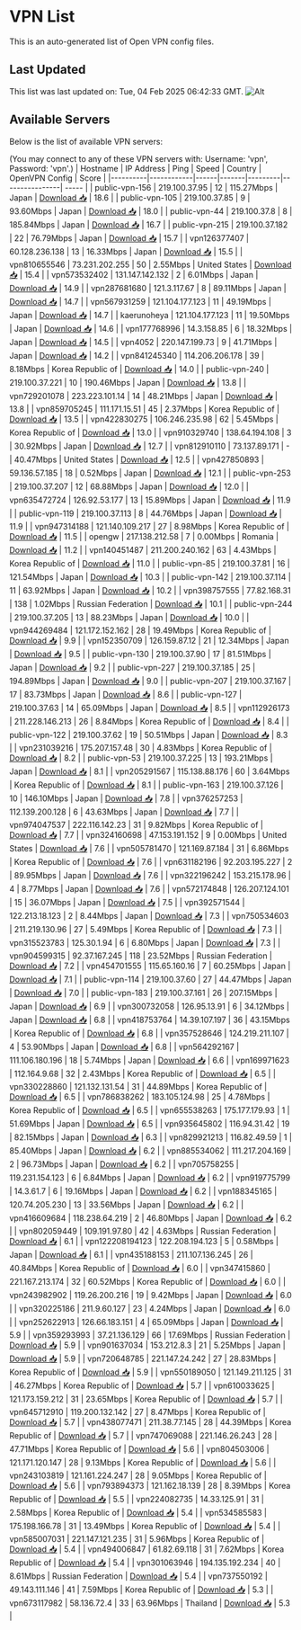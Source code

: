 # VPN List

This is an auto-generated list of Open VPN config files.

## Last Updated

This list was last updated on: Tue, 04 Feb 2025 06:42:33 GMT.
![Alt](https://repobeats.axiom.co/api/embed/186b98318ef1479477931607c1ad7d823f12451f.svg "Repobeats analytics image")

## Available Servers

Below is the list of available VPN servers:

(You may connect to any of these VPN servers with: Username: 'vpn', Password: 'vpn'.)
| Hostname | IP Address | Ping | Speed | Country | OpenVPN Config | Score |
|----------|------------|------|-------|---------|----------------| ----- |
| public-vpn-156 | 219.100.37.95 | 12 | 115.27Mbps | Japan | [Download 📥](./configs/server_0_JP.ovpn) | 18.6 |
| public-vpn-105 | 219.100.37.85 | 9 | 93.60Mbps | Japan | [Download 📥](./configs/server_1_JP.ovpn) | 18.0 |
| public-vpn-44 | 219.100.37.8 | 8 | 185.84Mbps | Japan | [Download 📥](./configs/server_2_JP.ovpn) | 16.7 |
| public-vpn-215 | 219.100.37.182 | 22 | 76.79Mbps | Japan | [Download 📥](./configs/server_3_JP.ovpn) | 15.7 |
| vpn126377407 | 60.128.236.138 | 13 | 16.33Mbps | Japan | [Download 📥](./configs/server_4_JP.ovpn) | 15.5 |
| vpn810655546 | 73.231.202.255 | 50 | 2.55Mbps | United States | [Download 📥](./configs/server_5_US.ovpn) | 15.4 |
| vpn573532402 | 131.147.142.132 | 2 | 6.01Mbps | Japan | [Download 📥](./configs/server_6_JP.ovpn) | 14.9 |
| vpn287681680 | 121.3.117.67 | 8 | 89.11Mbps | Japan | [Download 📥](./configs/server_7_JP.ovpn) | 14.7 |
| vpn567931259 | 121.104.177.123 | 11 | 49.19Mbps | Japan | [Download 📥](./configs/server_8_JP.ovpn) | 14.7 |
| kaerunoheya | 121.104.177.123 | 11 | 19.50Mbps | Japan | [Download 📥](./configs/server_9_JP.ovpn) | 14.6 |
| vpn177768996 | 14.3.158.85 | 6 | 18.32Mbps | Japan | [Download 📥](./configs/server_10_JP.ovpn) | 14.5 |
| vpn4052 | 220.147.199.73 | 9 | 41.71Mbps | Japan | [Download 📥](./configs/server_11_JP.ovpn) | 14.2 |
| vpn841245340 | 114.206.206.178 | 39 | 8.18Mbps | Korea Republic of | [Download 📥](./configs/server_12_KR.ovpn) | 14.0 |
| public-vpn-240 | 219.100.37.221 | 10 | 190.46Mbps | Japan | [Download 📥](./configs/server_13_JP.ovpn) | 13.8 |
| vpn729201078 | 223.223.101.14 | 14 | 48.21Mbps | Japan | [Download 📥](./configs/server_14_JP.ovpn) | 13.8 |
| vpn859705245 | 111.171.15.51 | 45 | 2.37Mbps | Korea Republic of | [Download 📥](./configs/server_15_KR.ovpn) | 13.5 |
| vpn422830275 | 106.246.235.98 | 62 | 5.45Mbps | Korea Republic of | [Download 📥](./configs/server_16_KR.ovpn) | 13.0 |
| vpn910329740 | 138.64.194.108 | 3 | 30.92Mbps | Japan | [Download 📥](./configs/server_17_JP.ovpn) | 12.7 |
| vpn812910110 | 73.137.89.171 | - | 40.47Mbps | United States | [Download 📥](./configs/server_18_US.ovpn) | 12.5 |
| vpn427850893 | 59.136.57.185 | 18 | 0.52Mbps | Japan | [Download 📥](./configs/server_19_JP.ovpn) | 12.1 |
| public-vpn-253 | 219.100.37.207 | 12 | 68.88Mbps | Japan | [Download 📥](./configs/server_20_JP.ovpn) | 12.0 |
| vpn635472724 | 126.92.53.177 | 13 | 15.89Mbps | Japan | [Download 📥](./configs/server_21_JP.ovpn) | 11.9 |
| public-vpn-119 | 219.100.37.113 | 8 | 44.76Mbps | Japan | [Download 📥](./configs/server_22_JP.ovpn) | 11.9 |
| vpn947314188 | 121.140.109.217 | 27 | 8.98Mbps | Korea Republic of | [Download 📥](./configs/server_23_KR.ovpn) | 11.5 |
| opengw | 217.138.212.58 | 7 | 0.00Mbps | Romania | [Download 📥](./configs/server_24_RO.ovpn) | 11.2 |
| vpn140451487 | 211.200.240.162 | 63 | 4.43Mbps | Korea Republic of | [Download 📥](./configs/server_25_KR.ovpn) | 11.0 |
| public-vpn-85 | 219.100.37.81 | 16 | 121.54Mbps | Japan | [Download 📥](./configs/server_26_JP.ovpn) | 10.3 |
| public-vpn-142 | 219.100.37.114 | 11 | 63.92Mbps | Japan | [Download 📥](./configs/server_27_JP.ovpn) | 10.2 |
| vpn398757555 | 77.82.168.31 | 138 | 1.02Mbps | Russian Federation | [Download 📥](./configs/server_28_RU.ovpn) | 10.1 |
| public-vpn-244 | 219.100.37.205 | 13 | 88.23Mbps | Japan | [Download 📥](./configs/server_29_JP.ovpn) | 10.0 |
| vpn944269484 | 121.172.152.162 | 28 | 19.49Mbps | Korea Republic of | [Download 📥](./configs/server_30_KR.ovpn) | 9.9 |
| vpn152350709 | 126.159.87.12 | 21 | 12.34Mbps | Japan | [Download 📥](./configs/server_31_JP.ovpn) | 9.5 |
| public-vpn-130 | 219.100.37.90 | 17 | 81.51Mbps | Japan | [Download 📥](./configs/server_32_JP.ovpn) | 9.2 |
| public-vpn-227 | 219.100.37.185 | 25 | 194.89Mbps | Japan | [Download 📥](./configs/server_33_JP.ovpn) | 9.0 |
| public-vpn-207 | 219.100.37.167 | 17 | 83.73Mbps | Japan | [Download 📥](./configs/server_34_JP.ovpn) | 8.6 |
| public-vpn-127 | 219.100.37.63 | 14 | 65.09Mbps | Japan | [Download 📥](./configs/server_35_JP.ovpn) | 8.5 |
| vpn112926173 | 211.228.146.213 | 26 | 8.84Mbps | Korea Republic of | [Download 📥](./configs/server_36_KR.ovpn) | 8.4 |
| public-vpn-122 | 219.100.37.62 | 19 | 50.51Mbps | Japan | [Download 📥](./configs/server_37_JP.ovpn) | 8.3 |
| vpn231039216 | 175.207.157.48 | 30 | 4.83Mbps | Korea Republic of | [Download 📥](./configs/server_38_KR.ovpn) | 8.2 |
| public-vpn-53 | 219.100.37.225 | 13 | 193.21Mbps | Japan | [Download 📥](./configs/server_39_JP.ovpn) | 8.1 |
| vpn205291567 | 115.138.88.176 | 60 | 3.64Mbps | Korea Republic of | [Download 📥](./configs/server_40_KR.ovpn) | 8.1 |
| public-vpn-163 | 219.100.37.126 | 10 | 146.10Mbps | Japan | [Download 📥](./configs/server_41_JP.ovpn) | 7.8 |
| vpn376257253 | 112.139.200.128 | 6 | 43.63Mbps | Japan | [Download 📥](./configs/server_42_JP.ovpn) | 7.7 |
| vpn974047537 | 222.116.142.23 | 31 | 9.82Mbps | Korea Republic of | [Download 📥](./configs/server_43_KR.ovpn) | 7.7 |
| vpn324160698 | 47.153.191.152 | 9 | 0.00Mbps | United States | [Download 📥](./configs/server_44_US.ovpn) | 7.6 |
| vpn505781470 | 121.169.87.184 | 31 | 6.86Mbps | Korea Republic of | [Download 📥](./configs/server_45_KR.ovpn) | 7.6 |
| vpn631182196 | 92.203.195.227 | 2 | 89.95Mbps | Japan | [Download 📥](./configs/server_46_JP.ovpn) | 7.6 |
| vpn322196242 | 153.215.178.96 | 4 | 8.77Mbps | Japan | [Download 📥](./configs/server_47_JP.ovpn) | 7.6 |
| vpn572174848 | 126.207.124.101 | 15 | 36.07Mbps | Japan | [Download 📥](./configs/server_48_JP.ovpn) | 7.5 |
| vpn392571544 | 122.213.18.123 | 2 | 8.44Mbps | Japan | [Download 📥](./configs/server_49_JP.ovpn) | 7.3 |
| vpn750534603 | 211.219.130.96 | 27 | 5.49Mbps | Korea Republic of | [Download 📥](./configs/server_50_KR.ovpn) | 7.3 |
| vpn315523783 | 125.30.1.94 | 6 | 6.80Mbps | Japan | [Download 📥](./configs/server_51_JP.ovpn) | 7.3 |
| vpn904599315 | 92.37.167.245 | 118 | 23.52Mbps | Russian Federation | [Download 📥](./configs/server_52_RU.ovpn) | 7.2 |
| vpn454701555 | 115.65.160.16 | 7 | 60.25Mbps | Japan | [Download 📥](./configs/server_53_JP.ovpn) | 7.1 |
| public-vpn-114 | 219.100.37.60 | 27 | 44.47Mbps | Japan | [Download 📥](./configs/server_54_JP.ovpn) | 7.0 |
| public-vpn-183 | 219.100.37.161 | 26 | 207.15Mbps | Japan | [Download 📥](./configs/server_55_JP.ovpn) | 6.9 |
| vpn300732058 | 126.95.13.91 | 6 | 34.12Mbps | Japan | [Download 📥](./configs/server_56_JP.ovpn) | 6.8 |
| vpn418753764 | 14.39.107.197 | 36 | 43.15Mbps | Korea Republic of | [Download 📥](./configs/server_57_KR.ovpn) | 6.8 |
| vpn357528646 | 124.219.211.107 | 4 | 53.90Mbps | Japan | [Download 📥](./configs/server_58_JP.ovpn) | 6.8 |
| vpn564292167 | 111.106.180.196 | 18 | 5.74Mbps | Japan | [Download 📥](./configs/server_59_JP.ovpn) | 6.6 |
| vpn169971623 | 112.164.9.68 | 32 | 2.43Mbps | Korea Republic of | [Download 📥](./configs/server_60_KR.ovpn) | 6.5 |
| vpn330228860 | 121.132.131.54 | 31 | 44.89Mbps | Korea Republic of | [Download 📥](./configs/server_61_KR.ovpn) | 6.5 |
| vpn786838262 | 183.105.124.98 | 25 | 4.78Mbps | Korea Republic of | [Download 📥](./configs/server_62_KR.ovpn) | 6.5 |
| vpn655538263 | 175.177.179.93 | 1 | 51.69Mbps | Japan | [Download 📥](./configs/server_63_JP.ovpn) | 6.5 |
| vpn935645802 | 116.94.31.42 | 19 | 82.15Mbps | Japan | [Download 📥](./configs/server_64_JP.ovpn) | 6.3 |
| vpn829921213 | 116.82.49.59 | 1 | 85.40Mbps | Japan | [Download 📥](./configs/server_65_JP.ovpn) | 6.2 |
| vpn885534062 | 111.217.204.169 | 2 | 96.73Mbps | Japan | [Download 📥](./configs/server_66_JP.ovpn) | 6.2 |
| vpn705758255 | 119.231.154.123 | 6 | 6.84Mbps | Japan | [Download 📥](./configs/server_67_JP.ovpn) | 6.2 |
| vpn919775799 | 14.3.61.7 | 6 | 19.16Mbps | Japan | [Download 📥](./configs/server_68_JP.ovpn) | 6.2 |
| vpn188345165 | 120.74.205.230 | 13 | 33.56Mbps | Japan | [Download 📥](./configs/server_69_JP.ovpn) | 6.2 |
| vpn416609684 | 118.238.64.219 | 2 | 46.80Mbps | Japan | [Download 📥](./configs/server_70_JP.ovpn) | 6.2 |
| vpn802059449 | 109.191.97.80 | 42 | 4.63Mbps | Russian Federation | [Download 📥](./configs/server_71_RU.ovpn) | 6.1 |
| vpn122208194123 | 122.208.194.123 | 5 | 0.58Mbps | Japan | [Download 📥](./configs/server_72_JP.ovpn) | 6.1 |
| vpn435188153 | 211.107.136.245 | 26 | 40.84Mbps | Korea Republic of | [Download 📥](./configs/server_73_KR.ovpn) | 6.0 |
| vpn347415860 | 221.167.213.174 | 32 | 60.52Mbps | Korea Republic of | [Download 📥](./configs/server_74_KR.ovpn) | 6.0 |
| vpn243982902 | 119.26.200.216 | 19 | 9.42Mbps | Japan | [Download 📥](./configs/server_75_JP.ovpn) | 6.0 |
| vpn320225186 | 211.9.60.127 | 23 | 4.24Mbps | Japan | [Download 📥](./configs/server_76_JP.ovpn) | 6.0 |
| vpn252622913 | 126.66.183.151 | 4 | 65.09Mbps | Japan | [Download 📥](./configs/server_77_JP.ovpn) | 5.9 |
| vpn359293993 | 37.21.136.129 | 66 | 17.69Mbps | Russian Federation | [Download 📥](./configs/server_78_RU.ovpn) | 5.9 |
| vpn901637034 | 153.212.8.3 | 21 | 5.25Mbps | Japan | [Download 📥](./configs/server_79_JP.ovpn) | 5.9 |
| vpn720648785 | 221.147.24.242 | 27 | 28.83Mbps | Korea Republic of | [Download 📥](./configs/server_80_KR.ovpn) | 5.9 |
| vpn550189050 | 121.149.211.125 | 31 | 46.27Mbps | Korea Republic of | [Download 📥](./configs/server_81_KR.ovpn) | 5.7 |
| vpn610033625 | 121.173.159.212 | 31 | 23.65Mbps | Korea Republic of | [Download 📥](./configs/server_82_KR.ovpn) | 5.7 |
| vpn645712910 | 119.200.132.142 | 27 | 8.47Mbps | Korea Republic of | [Download 📥](./configs/server_83_KR.ovpn) | 5.7 |
| vpn438077471 | 211.38.77.145 | 28 | 44.39Mbps | Korea Republic of | [Download 📥](./configs/server_84_KR.ovpn) | 5.7 |
| vpn747069088 | 221.146.26.243 | 28 | 47.71Mbps | Korea Republic of | [Download 📥](./configs/server_85_KR.ovpn) | 5.6 |
| vpn804503006 | 121.171.120.147 | 28 | 9.13Mbps | Korea Republic of | [Download 📥](./configs/server_86_KR.ovpn) | 5.6 |
| vpn243103819 | 121.161.224.247 | 28 | 9.05Mbps | Korea Republic of | [Download 📥](./configs/server_87_KR.ovpn) | 5.6 |
| vpn793894373 | 121.162.18.139 | 28 | 8.39Mbps | Korea Republic of | [Download 📥](./configs/server_88_KR.ovpn) | 5.5 |
| vpn224082735 | 14.33.125.91 | 31 | 2.58Mbps | Korea Republic of | [Download 📥](./configs/server_89_KR.ovpn) | 5.4 |
| vpn534585583 | 175.198.166.78 | 31 | 13.49Mbps | Korea Republic of | [Download 📥](./configs/server_90_KR.ovpn) | 5.4 |
| vpn585007031 | 221.147.121.235 | 31 | 5.96Mbps | Korea Republic of | [Download 📥](./configs/server_91_KR.ovpn) | 5.4 |
| vpn494006847 | 61.82.69.118 | 31 | 7.62Mbps | Korea Republic of | [Download 📥](./configs/server_92_KR.ovpn) | 5.4 |
| vpn301063946 | 194.135.192.234 | 40 | 8.61Mbps | Russian Federation | [Download 📥](./configs/server_93_RU.ovpn) | 5.4 |
| vpn737550192 | 49.143.111.146 | 41 | 7.59Mbps | Korea Republic of | [Download 📥](./configs/server_94_KR.ovpn) | 5.3 |
| vpn673117982 | 58.136.72.4 | 33 | 63.96Mbps | Thailand | [Download 📥](./configs/server_95_TH.ovpn) | 5.3 |
